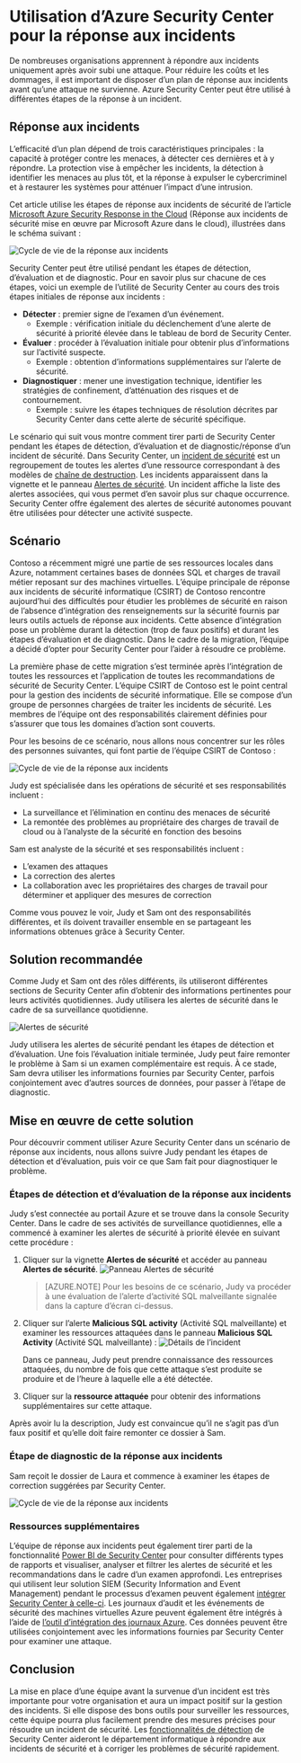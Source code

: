 <properties
   pageTitle="Utilisation d’Azure Security Center pour la réponse aux incidents | Microsoft Azure"
   description="Ce document explique comment tirer parti d’Azure Security Center pour un scénario de réponse aux incidents."
   services="security-center"
   documentationCenter="na"
   authors="YuriDio"
   manager="swadhwa"
   editor=""/>

<tags
   ms.service="security-center"
   ms.topic="hero-article"
   ms.devlang="na"
   ms.tgt_pltfrm="na"
   ms.workload="na"
   ms.date="09/20/2016"
   ms.author="yurid"/>

# Utilisation d’Azure Security Center pour la réponse aux incidents
De nombreuses organisations apprennent à répondre aux incidents uniquement après avoir subi une attaque. Pour réduire les coûts et les dommages, il est important de disposer d’un plan de réponse aux incidents avant qu’une attaque ne survienne. Azure Security Center peut être utilisé à différentes étapes de la réponse à un incident.

## Réponse aux incidents

L’efficacité d’un plan dépend de trois caractéristiques principales : la capacité à protéger contre les menaces, à détecter ces dernières et à y répondre. La protection vise à empêcher les incidents, la détection à identifier les menaces au plus tôt, et la réponse à expulser le cybercriminel et à restaurer les systèmes pour atténuer l’impact d’une intrusion.

Cet article utilise les étapes de réponse aux incidents de sécurité de l’article [Microsoft Azure Security Response in the Cloud](https://gallery.technet.microsoft.com/Azure-Security-Response-in-dd18c678) (Réponse aux incidents de sécurité mise en œuvre par Microsoft Azure dans le cloud), illustrées dans le schéma suivant :

![Cycle de vie de la réponse aux incidents](./media/security-center-incident-response/security-center-incident-response-fig1.png)

Security Center peut être utilisé pendant les étapes de détection, d’évaluation et de diagnostic. Pour en savoir plus sur chacune de ces étapes, voici un exemple de l’utilité de Security Center au cours des trois étapes initiales de réponse aux incidents :

- **Détecter** : premier signe de l’examen d’un événement.
	- Exemple : vérification initiale du déclenchement d’une alerte de sécurité à priorité élevée dans le tableau de bord de Security Center.
- **Évaluer** : procéder à l’évaluation initiale pour obtenir plus d’informations sur l’activité suspecte.
	- Exemple : obtention d’informations supplémentaires sur l’alerte de sécurité.
- **Diagnostiquer** : mener une investigation technique, identifier les stratégies de confinement, d’atténuation des risques et de contournement.
	- Exemple : suivre les étapes techniques de résolution décrites par Security Center dans cette alerte de sécurité spécifique.

Le scénario qui suit vous montre comment tirer parti de Security Center pendant les étapes de détection, d’évaluation et de diagnostic/réponse d’un incident de sécurité. Dans Security Center, un [incident de sécurité](security-center-incident.md) est un regroupement de toutes les alertes d’une ressource correspondant à des modèles de [chaîne de destruction](https://blogs.technet.microsoft.com/office365security/addressing-your-cxos-top-five-cloud-security-concerns/). Les incidents apparaissent dans la vignette et le panneau [Alertes de sécurité](security-center-managing-and-responding-alerts.md). Un incident affiche la liste des alertes associées, qui vous permet d’en savoir plus sur chaque occurrence. Security Center offre également des alertes de sécurité autonomes pouvant être utilisées pour détecter une activité suspecte.

## Scénario

Contoso a récemment migré une partie de ses ressources locales dans Azure, notamment certaines bases de données SQL et charges de travail métier reposant sur des machines virtuelles. L’équipe principale de réponse aux incidents de sécurité informatique (CSIRT) de Contoso rencontre aujourd’hui des difficultés pour étudier les problèmes de sécurité en raison de l’absence d’intégration des renseignements sur la sécurité fournis par leurs outils actuels de réponse aux incidents. Cette absence d’intégration pose un problème durant la détection (trop de faux positifs) et durant les étapes d’évaluation et de diagnostic. Dans le cadre de la migration, l’équipe a décidé d’opter pour Security Center pour l’aider à résoudre ce problème.

La première phase de cette migration s’est terminée après l’intégration de toutes les ressources et l’application de toutes les recommandations de sécurité de Security Center. L’équipe CSIRT de Contoso est le point central pour la gestion des incidents de sécurité informatique. Elle se compose d’un groupe de personnes chargées de traiter les incidents de sécurité. Les membres de l’équipe ont des responsabilités clairement définies pour s’assurer que tous les domaines d’action sont couverts.

Pour les besoins de ce scénario, nous allons nous concentrer sur les rôles des personnes suivantes, qui font partie de l’équipe CSIRT de Contoso :

![Cycle de vie de la réponse aux incidents](./media/security-center-incident-response/security-center-incident-response-fig2.png)

Judy est spécialisée dans les opérations de sécurité et ses responsabilités incluent :
- La surveillance et l’élimination en continu des menaces de sécurité
- La remontée des problèmes au propriétaire des charges de travail de cloud ou à l’analyste de la sécurité en fonction des besoins

Sam est analyste de la sécurité et ses responsabilités incluent :
- L’examen des attaques
- La correction des alertes
- La collaboration avec les propriétaires des charges de travail pour déterminer et appliquer des mesures de correction

Comme vous pouvez le voir, Judy et Sam ont des responsabilités différentes, et ils doivent travailler ensemble en se partageant les informations obtenues grâce à Security Center.

## Solution recommandée

Comme Judy et Sam ont des rôles différents, ils utiliseront différentes sections de Security Center afin d’obtenir des informations pertinentes pour leurs activités quotidiennes. Judy utilisera les alertes de sécurité dans le cadre de sa surveillance quotidienne.

![Alertes de sécurité](./media/security-center-incident-response/security-center-incident-response-fig3.png)

Judy utilisera les alertes de sécurité pendant les étapes de détection et d’évaluation. Une fois l’évaluation initiale terminée, Judy peut faire remonter le problème à Sam si un examen complémentaire est requis. À ce stade, Sam devra utiliser les informations fournies par Security Center, parfois conjointement avec d’autres sources de données, pour passer à l’étape de diagnostic.


## Mise en œuvre de cette solution 

Pour découvrir comment utiliser Azure Security Center dans un scénario de réponse aux incidents, nous allons suivre Judy pendant les étapes de détection et d’évaluation, puis voir ce que Sam fait pour diagnostiquer le problème.

### Étapes de détection et d’évaluation de la réponse aux incidents 

Judy s’est connectée au portail Azure et se trouve dans la console Security Center. Dans le cadre de ses activités de surveillance quotidiennes, elle a commencé à examiner les alertes de sécurité à priorité élevée en suivant cette procédure :

1. Cliquer sur la vignette **Alertes de sécurité** et accéder au panneau **Alertes de sécurité**. ![Panneau Alertes de sécurité](./media/security-center-incident-response/security-center-incident-response-fig4.png)

	> [AZURE.NOTE] Pour les besoins de ce scénario, Judy va procéder à une évaluation de l’alerte d’activité SQL malveillante signalée dans la capture d’écran ci-dessus.
2. Cliquer sur l’alerte **Malicious SQL activity** (Activité SQL malveillante) et examiner les ressources attaquées dans le panneau **Malicious SQL Activity** (Activité SQL malveillante) : ![Détails de l’incident](./media/security-center-incident-response/security-center-incident-response-fig5.png)
	
	Dans ce panneau, Judy peut prendre connaissance des ressources attaquées, du nombre de fois que cette attaque s’est produite se produire et de l’heure à laquelle elle a été détectée.
3. Cliquer sur la **ressource attaquée** pour obtenir des informations supplémentaires sur cette attaque.

Après avoir lu la description, Judy est convaincue qu’il ne s’agit pas d’un faux positif et qu’elle doit faire remonter ce dossier à Sam.

### Étape de diagnostic de la réponse aux incidents 

Sam reçoit le dossier de Laura et commence à examiner les étapes de correction suggérées par Security Center.

![Cycle de vie de la réponse aux incidents](./media/security-center-incident-response/security-center-incident-response-fig6.png)

### Ressources supplémentaires

L’équipe de réponse aux incidents peut également tirer parti de la fonctionnalité [Power BI de Security Center](security-center-powerbi.md) pour consulter différents types de rapports et visualiser, analyser et filtrer les alertes de sécurité et les recommandations dans le cadre d’un examen approfondi. Les entreprises qui utilisent leur solution SIEM (Security Information and Event Management) pendant le processus d’examen peuvent également [intégrer Security Center à celle-ci](security-center-integrating-alerts-with-log-integration.md). Les journaux d’audit et les événements de sécurité des machines virtuelles Azure peuvent également être intégrés à l’aide de [l’outil d’intégration des journaux Azure](https://blogs.msdn.microsoft.com/azuresecurity/2016/07/21/microsoft-azure-log-integration-preview/). Ces données peuvent être utilisées conjointement avec les informations fournies par Security Center pour examiner une attaque.


## Conclusion

La mise en place d’une équipe avant la survenue d’un incident est très importante pour votre organisation et aura un impact positif sur la gestion des incidents. Si elle dispose des bons outils pour surveiller les ressources, cette équipe pourra plus facilement prendre des mesures précises pour résoudre un incident de sécurité. Les [fonctionnalités de détection](security-center-detection-capabilities.md) de Security Center aideront le département informatique à répondre aux incidents de sécurité et à corriger les problèmes de sécurité rapidement.

<!---HONumber=AcomDC_0921_2016-->